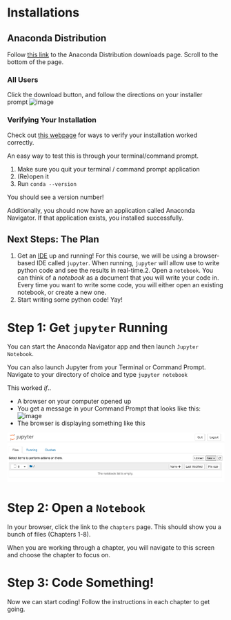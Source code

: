 # Installations

## Anaconda Distribution

Follow [this link](https://www.anaconda.com/distribution/) to the Anaconda Distribution downloads page. Scroll to the bottom of the page.

### All Users
Click the download button, and follow the directions on your installer prompt
![image](https://user-images.githubusercontent.com/59903096/93669488-3c117880-fa5a-11ea-8b0e-57659ce90d66.png)

### Verifying Your Installation

Check out [this webpage](https://docs.anaconda.com/anaconda/install/verify-install/) for ways to verify your installation worked correctly.

An easy way to test this is through your terminal/command prompt.
1. Make sure you quit your terminal / command prompt application
2. (Re)open it
3. Run `conda --version`

You should see a version number!

Additionally, you should now have an application called Anaconda Navigator.
If that application exists, you installed successfully.

## Next Steps: The Plan

1. Get an [IDE](https://en.wikipedia.org/wiki/Integrated_development_environment) up and running!
For this course, we will be using a browser-based IDE called `jupyter`.
When running, `jupyter` will allow use to write python code and see the results in real-time.2. Open a `notebook`. 
You can think of a _notebook_ as a document that you will write your code in. 
Every time you want to write some code, you will either open an existing notebook, or create a new one.
3. Start writing some python code!
Yay!

# Step 1: Get `jupyter` Running

You can start the Anaconda Navigator app and then launch `Jupyter Notebook`.  

You can also launch Jupyter from your Terminal or Command Prompt. Navigate to your directory of choice and type `jupyter notebook`


This worked _if_..
* A browser on your computer opened up
* You get a message in your Command Prompt that looks like this:
![image](https://user-images.githubusercontent.com/59903096/93686392-848d5e00-fa7b-11ea-990b-4f06b4dfb77c.png)
* The browser is displaying something like this

![Jupyter Homepage](./images/jupyter_home.png)

# Step 2: Open a `Notebook`

In your browser, click the link to the `chapters` page.
This should show you a bunch of files (Chapters 1-8).

When you are working through a chapter, you will navigate to this screen and choose the chapter to focus on.

# Step 3: Code Something!

Now we can start coding!
Follow the instructions in each chapter to get going.
